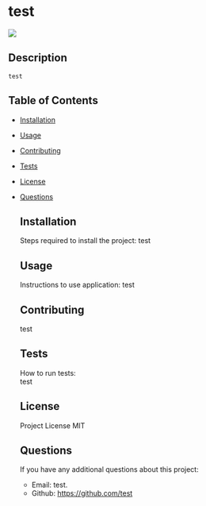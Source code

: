 # test
  
  <img src="https://img.shields.io/badge/LICENSE-MIT-brightgreen.svg">

  ## Description 
    test

  ## Table of Contents
  * [Installation](#installation)
  * [Usage](#usage)
  * [Contributing](#contributing)
  * [Tests](#tests)
  * [License](#license) 
  * [Questions](#questions)

    ## Installation 
    Steps required to install the project:
    test

    ## Usage 
    Instructions to use application:
    test

    ## Contributing 
    test
    
    ## Tests  
    How to run tests:  
    test

     ## License 
    Project License MIT

    ## Questions
    If you have any additional questions about this project:
    - Email: test.
    - Github: https://github.com/test